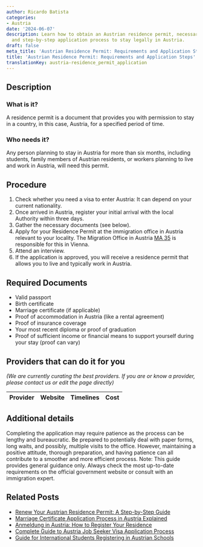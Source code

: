 ```yaml
---
author: Ricardo Batista
categories:
- Austria
date: '2024-06-07'
description: Learn how to obtain an Austrian residence permit, necessary documents,
  and step-by-step application process to stay legally in Austria.
draft: false
meta_title: 'Austrian Residence Permit: Requirements and Application Steps'
title: 'Austrian Residence Permit: Requirements and Application Steps'
translationKey: austria-residence_permit_application
---
```


## Description
### What is it?
A residence permit is a document that provides you with permission to stay in a country, in this case, Austria, for a specified period of time. 

### Who needs it?
Any person planning to stay in Austria for more than six months, including students, family members of Austrian residents, or workers planning to live and work in Austria, will need this permit.

## Procedure
1. Check whether you need a visa to enter Austria: It can depend on your current nationality.
2. Once arrived in Austria, register your initial arrival with the local Authority within three days.
3. Gather the necessary documents (see below).
4. Apply for your Residence Permit at the immigration office in Austria relevant to your locality. The Migration Office in Austria [MA 35](https://www.wien.gv.at/english/) is responsible for this in Vienna.
5. Attend an interview.
6. If the application is approved, you will receive a residence permit that allows you to live and typically work in Austria.

## Required Documents
- Valid passport
- Birth certificate
- Marriage certificate (if applicable)
- Proof of accommodation in Austria (like a rental agreement)
- Proof of insurance coverage
- Your most recent diploma or proof of graduation
- Proof of sufficient income or financial means to support yourself during your stay (proof can vary)

## Providers that can do it for you

_(We are currently curating the best providers. If you are or know a provider, please contact us or edit the page directly)_

| Provider        |     Website     |     Timelines    |       Cost      |
| :-------------: | :-------------: |  :-------------: | :-------------: |

## Additional details
Completing the application may require patience as the process can be lengthy and bureaucratic. Be prepared to potentially deal with paper forms, long waits, and possibly, multiple visits to the office. However, maintaining a positive attitude, thorough preparation, and having patience can all contribute to a smoother and more efficient process.
Note: This guide provides general guidance only. Always check the most up-to-date requirements on the official government website or consult with an immigration expert.
## Related Posts

- [Renew Your Austrian Residence Permit: A Step-by-Step Guide](https://tramitit.com/guides/austria/residence_permit_renewal/)
- [Marriage Certificate Application Process in Austria Explained](https://tramitit.com/guides/austria/marriage_certificate_application/)
- [Anmeldung in Austria: How to Register Your Residence](https://tramitit.com/guides/austria/registration_information/)
- [Complete Guide to Austria Job Seeker Visa Application Process](https://tramitit.com/guides/austria/visa_application/)
- [Guide for International Students Registering in Austrian Schools](https://tramitit.com/guides/austria/school_registration/)